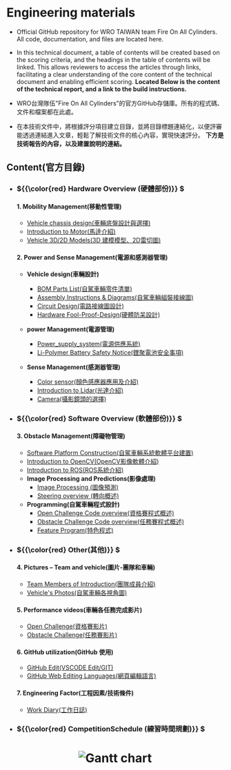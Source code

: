 Engineering materials
====

- Official GitHub repository for WRO TAIWAN team Fire On All Cylinders. All code, documentation, and files are located here.
- In this technical document, a table of contents will be created based on the scoring criteria, and the headings in the table of contents will be linked. This allows reviewers to access the articles through links, facilitating a clear understanding of the core content of the technical document and enabling efficient scoring.
__Located Below is the content of the technical report, and a link to the build instructions.__

- WRO台灣隊伍"Fire On All Cylinders"的官方GitHub存儲庫。所有的程式碼、文件和檔案都在此處。 
- 在本技術文件中，將根據評分項目建立目錄，並將目錄標題連結化，以便評審能透過連結進入文章，輕鬆了解技術文件的核心內容，實現快速評分。
__下方是技術報告的內容，以及建置說明的連結。__
## Content(官方目錄)
- ###  ${{\color{red} Hardware Overview (硬體部份)}} $ 
  #### 1. Mobility Management(移動性管理)
    - [Vehicle chassis design(車輛底盤設計與選擇)](https://github.com/kirkhu/WRO2023_Future-Engineers-Fire-On-All-Cylinders/blob/main/schemes/vehicle_chassis_design/README.md)
    - [Introduction to Motor(馬逹介紹)](https://github.com/kirkhu/WRO2023_Future-Engineers-Fire-On-All-Cylinders/blob/main/schemes/Motor/README.md)
    - [Vehicle 3D/2D Models(3D 建模模型、2D雷切圖)](https://github.com/kirkhu/WRO2023_Future-Engineers-Fire-On-All-Cylinders/blob/main/models/Vehicle_3D_2D/README.md)
    
  #### 2. Power and Sense Management(電源和感測器管理)
    - __Vehicle design(車輛設計)__
      - [BOM Parts List(自駕車輛零件清單)](https://github.com/kirkhu/WRO2023_Future-Engineers-Fire-On-All-Cylinders/tree/main/schemes/Parts_List#readme)
      - [Assembly Instructions & Diagrams(自駕車輛組裝接線圖)](https://github.com/kirkhu/WRO2023_Future-Engineers-Fire-On-All-Cylinders/blob/main/schemes/Assembly_Instructions/README.md)  
      - [Circuit Design(電路接線圖設計)](https://github.com/kirkhu/WRO2023_Future-Engineers-Fire-On-All-Cylinders/blob/main/models/Circuit_Design/README.md)
      - [Hardware Fool-Proof-Design(硬體防呆設計)](https://github.com/kirkhu/WRO2023_Future-Engineers-Fire-On-All-Cylinders/blob/main/schemes/fool-proof-design/README.md) 
    - __power Management(電源管理)__
      - [Power_supply_system(電源供應系統)](https://github.com/kirkhu/WRO2023_Future-Engineers-Fire-On-All-Cylinders/blob/main/schemes/Power_supply_system/README.md) 
      - [Li-Polymer Battery Safety Notice(鋰聚電池安全事項)](https://github.com/kirkhu/WRO2023_Future-Engineers-Fire-On-All-Cylinders/blob/main/schemes/Li-Polymer_Battery/README.md)  
   
    - __Sense Management(感測器管理)__
      - [Color sensor(顏色感應器應用及介紹)](https://github.com/kirkhu/WRO2023_Future-Engineers-Fire-On-All-Cylinders/blob/main/schemes/color_sensor/README.md)
      - [Introduction to Lidar(光達介紹)](https://github.com/kirkhu/WRO2023_Future-Engineers-Fire-On-All-Cylinders/blob/main/schemes/Lidar/README.md)
      - [Camera(攝影鏡頭的選擇)](https://github.com/kirkhu/WRO2023_Future-Engineers-Fire-On-All-Cylinders/blob/main/schemes/Camera/README.md)
  
- ### ${{\color{red} Software Overview (軟體部份)}} $ 
  #### 3. Obstacle Management(障礙物管理)
    - [Software Platform Construction(自駕車輛系統軟體平台建置)](https://github.com/kirkhu/WRO2023_Future-Engineers-Fire-On-All-Cylinders/blob/main/src/System_Platform%20_Software/README.md)
    - [Introduction to OpenCV(OpenCV影像軟體介紹)](https://github.com/kirkhu/WRO2023_Future-Engineers-Fire-On-All-Cylinders/blob/main/other/OpenCV/README.md)
    - [Introduction to ROS(ROS系統介紹)](https://github.com/kirkhu/WRO2023_Future-Engineers-Fire-On-All-Cylinders/blob/main/other/ROS/README.md)  
    - __Image Processing and Predictions(影像處理)__
      - [Image Processing (圖像預測)](https://github.com/kirkhu/WRO2023_Future-Engineers-Fire-On-All-Cylinders/blob/main/src/Image_Processing_and_Predictions/README.md)  
      - [Steering overview (轉向概述)](https://github.com/kirkhu/WRO2023_Future-Engineers-Fire-On-All-Cylinders/blob/main/src/Steering_overview/README.md)  
    - __Programming(自駕車輛程式設計)__
      - [Open Challenge Code overview(資格賽程式概述)](https://github.com/kirkhu/WRO2023_Future-Engineers-Fire-On-All-Cylinders/tree/main/src/Programming/Open_Challenge)
      - [Obstacle Challenge Code overview(任務賽程式概述)](https://github.com/kirkhu/WRO2023_Future-Engineers-Fire-On-All-Cylinders/tree/main/src/Programming/Obstacle_Challenge)
      - [Feature Program(特色程式)](https://github.com/kirkhu/WRO2023_Future-Engineers-Fire-On-All-Cylinders/blob/main/src/special_program/Special_Program.md)
  
- ### ${{\color{red} Other(其他)}} $
  #### 4. Pictures – Team and vehicle(圖片-團隊和車輛)
    - [Team Members of Introduction(團隊成員介紹)](https://github.com/kirkhu/WRO2023_Future-Engineers-Fire-On-All-Cylinders/blob/main/t-photos/README.md) 
    - [Vehicle's Photos(自駕車輛各視角圖)](https://github.com/kirkhu/WRO2023_Future-Engineers-Fire-On-All-Cylinders/blob/main/v-photos/README.md)  

  #### 5. Performance videos(車輛各任務完成影片)
    - [Open Challenge(資格賽影片)](https://github.com/kirkhu/WRO2023_Future-Engineers-Fire-On-All-Cylinders/blob/main/video/Open_Challenge/video.md)
    - [Obstacle Challenge(任務賽影片)](https://github.com/kirkhu/WRO2023_Future-Engineers-Fire-On-All-Cylinders/blob/main/video/Obstacle_Challenge/video.md)  

  #### 6. GitHub utilization(GitHub 使用)
    - [GitHub Edit(VSCODE Edit/GIT)](https://github.com/kirkhu/WRO2023_Future-Engineers-Fire-On-All-Cylinders/blob/main/src/GitHub_Edit/README.md)
    - [GitHub Web Editing Languages(網頁編輯語言)](https://github.com/kirkhu/WRO2023_Future-Engineers-Fire-On-All-Cylinders/blob/main/src/GitHub_Languages/README.md)  

  #### 7. Engineering Factor(工程因素/技術條件)
    - [Work Diary(工作日誌)](https://github.com/kirkhu/WRO2023_Future-Engineers-Fire-On-All-Cylinders/blob/main/other/work_diary/README.md) 

- ### ${{\color{red} CompetitionSchedule (練習時間規劃)}} $  
# <div align="center">![Gantt chart](./other/img/Gantt_Chart.png)</div> 
